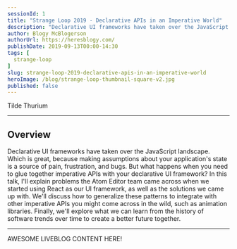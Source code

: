 ```yaml
---
sessionId: 1
title: "Strange Loop 2019 - Declarative APIs in an Imperative World"
description: "Declarative UI frameworks have taken over the JavaScript landscape. Which is great, because making assumptions about your application's state is a source of pain, frustration, and bugs. But what happens when you need to glue together imperative APIs with your declarative UI framework? In this talk, I'll explain problems the Atom Editor team came across when we started using React as our UI framework, as well as the solutions we came up with. We'll discuss how to generalize these patterns to integrate with other imperative APIs you might come across in the wild, such as animation libraries. Finally, we'll explore what we can learn from the history of software trends over time to create a better future together."
author: Blogy McBlogerson
authorUrl: https://heresblogy.com/
publishDate: 2019-09-13T00:00-14:30
tags: [
  strange-loop
]
slug: strange-loop-2019-declarative-apis-in-an-imperative-world
heroImage: /blog/strange-loop-thumbnail-square-v2.jpg
published: false
---
```


<div class="container p-0 liveblog-presenters">
  <div class="row m-0">
      <p class=" mr-12 m-0">
        <span class="liveblog-presenters__name">Tilde Thurium</span>
        <a href="https://twitter.com/annthurium" target="_blank" title="Twitter"><i class="fa fa-twitter pr-2"></i></a>
        <a href="https://github.com/annthurium" target="_blank" title="GitHub"><i class="fa fa-github pr-2"></i></a>
      </p>
  </div>
</div>

---

## Overview

Declarative UI frameworks have taken over the JavaScript landscape. Which is great, because making assumptions about your application's state is a source of pain, frustration, and bugs. But what happens when you need to glue together imperative APIs with your declarative UI framework? In this talk, I'll explain problems the Atom Editor team came across when we started using React as our UI framework, as well as the solutions we came up with. We'll discuss how to generalize these patterns to integrate with other imperative APIs you might come across in the wild, such as animation libraries. Finally, we'll explore what we can learn from the history of software trends over time to create a better future together.

---

AWESOME LIVEBLOG CONTENT HERE!

<!-- Note on images
  Images (e.g. my_image.jpg) should be put in the `website/static/blog/strange-loop-2019` directory, with the path to the image in your post being `/blog/strange-loop-2019/my_image.jpg`. If you'd rather host the images somewhere else for ease of use, that's fine too.

  Please also try to keep your images to a reasonable size by:
    - Using JPEG compression, unless image is mostly solid color 
    - JPEG compression set between 60%-80%
    - Resizing the image to be no wider then 750px
    - If PNG, use a tool like ImageOptim (https://imageoptim.com/mac) to optimize the file size

  I suggest re-sizing and compressing all the images in one batch as a last step.
-->  
